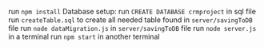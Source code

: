  run `npm install` 
 Database setup:
run `CREATE DATABASE crmproject` in sql file
run `createTable.sql` to create all needed table found in `server/savingToDB` file
run `node dataMigration.js` in `server/savingToDB` file
run `node server.js` in a terminal 
run `npm start` in another terminal 